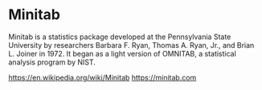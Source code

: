 # Minitab 

Minitab is a statistics package developed at the Pennsylvania State University by researchers Barbara F. Ryan, Thomas A. Ryan, Jr., and Brian L. Joiner
in 1972. It began as a light version of OMNITAB, a statistical analysis program by NIST.

https://en.wikipedia.org/wiki/Minitab
https://minitab.com